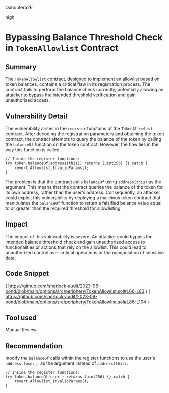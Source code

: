 Oxhunter526

high

# Bypassing Balance Threshold Check in `TokenAllowlist` Contract

## Summary
The `TokenAllowlist` contract, designed to implement an allowlist based on token balances, contains a critical flaw in its registration process. The contract fails to perform the balance check correctly, potentially allowing an attacker to bypass the intended threshold verification and gain unauthorized access.
## Vulnerability Detail
The vulnerability arises in the `register` functions of the `TokenAllowlist` contract. After decoding the registration parameters and obtaining the token contract, the contract attempts to query the balance of the token by calling the `balanceOf` function on the token contract. However, the flaw lies in the way this function is called.
```solidity
// Inside the register functions:
try token.balanceOf(address(this)) returns (uint256) {} catch {
    revert Allowlist_InvalidParams();
}
```
The problem is that the contract calls `balanceOf` using `address(this)` as the argument. This means that the contract queries the balance of the token for its own address, rather than the user's address. Consequently, an attacker could exploit this vulnerability by deploying a malicious token contract that manipulates the `balanceOf` function to return a falsified balance value equal to or greater than the required threshold for allowlisting.
## Impact
The impact of this vulnerability is severe. An attacker could bypass the intended balance threshold check and gain unauthorized access to functionalities or actions that rely on the allowlist. This could lead to unauthorized control over critical operations or the manipulation of sensitive data.
## Code Snippet
(
https://github.com/sherlock-audit/2023-06-bond/blob/main/options/src/periphery/TokenAllowlist.sol#L66-L83
)
(
https://github.com/sherlock-audit/2023-06-bond/blob/main/options/src/periphery/TokenAllowlist.sol#L86-L104
)
## Tool used

Manual Review

## Recommendation
modify the `balanceOf` calls within the register functions to use the user's `address (user_)` as the argument instead of `address(this)`.
```solidity
// Inside the register functions:
try token.balanceOf(user_) returns (uint256) {} catch {
    revert Allowlist_InvalidParams();
}

```